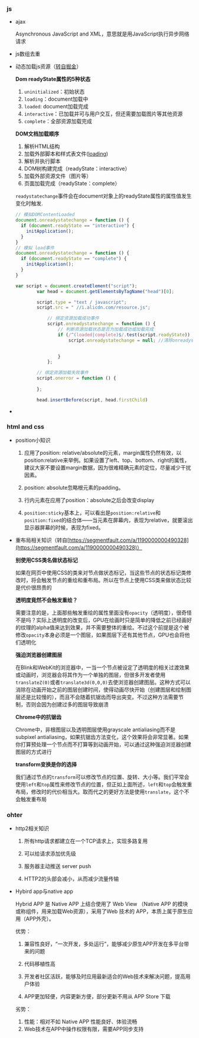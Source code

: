 ### js

- ajax
  
  Asynchronous JavaScript and XML，意思就是用JavaScript执行异步网络请求

- js数组去重

- 动态加载js资源（[转自掘金](https://juejin.im/post/5b504a57f265da0f6c7a8b21)）
  
  **Dom readyState属性的5种状态**
  
  1. `uninitialized`：初始状态
  2. `loading`：document加载中
  3. `loaded`: document加载完成
  4. `interactive`：已加载并可与用户交互，但还需要加载图片等其他资源
  5. `complete`：全部资源加载完成
  
  **DOM文档加载顺序**
  
  1. 解析HTML结构
  2. 加载外部脚本和样式表文件([loading](https://juejin.im/post/5b504a57f265da0f6c7a8b21))
  3. 解析并执行脚本
  4. DOM树构建完成（readyState：interactive）
  5. 加载外部资源文件（图片等）
  6. 页面加载完成（readyState：complete）
  
  `readystatechange`事件会在document对象上的readyState属性的属性值发生变化时触发.
  
  ```js
  // 模拟DOMContentLoaded
  document.onreadystatechange = function () {
    if (document.readyState == "interactive") {
      initApplication();
    }
  }
  // 模拟 load事件
  document.onreadystatechange = function () {
    if (document.readyState == "complete") {
      initApplication();
    }
  }
  ```
  
  ```js
  var script = document.createElement("script");
          var head = document.getElementsByTagName("head")[0];
  
          script.type = "text / javascript";
          script.src = " //i.alicdn.com/resource.js";
  
              // 绑定资源加载成功事件
              script.onreadystatechange = function () {
                  // 判断资源加载状态是否为加载成功或加载完成
                  if (/^(loaded|complete)$/.test(script.readyState)) {
                      script.onreadystatechange = null; //清除onreadystatechange事件

                      
                  }
              };
  
          // 绑定资源加载失败事件
          script.onerror = function () {
              
          };
  
          head.insertBefore(script, head.firstChild)
  ```
  
  

- 

### html and css

- position小知识
  
  1. 应用了position: relative/absolute的元素，margin属性仍然有效，以position:relative来举例。如果设置了left、top、bottom、right的属性，建议大家不要设置margin数据，因为很难精确元素的定位，尽量减少干扰因素。
  
  2. position: absolute忽略根元素的padding。
  
  3. 行内元素在应用了position：absolute之后会改变display
  
  4. `position:sticky`基本上，可以看出是`position:relative`和`position:fixed`的结合体——当元素在屏幕内，表现为relative，就要滚出显示器屏幕的时候，表现为fixed。

- 重布局相关知识（转自[https://segmentfault.com/a/1190000000490328](https://segmentfault.com/a/1190000000490328)）
  
  **别使用CSS类名做状态标记**
  
  如果在网页中使用CSS的类来对节点做状态标记，当这些节点的状态标记类修改时，将会触发节点的重绘和重布局。所以在节点上使用CSS类来做状态比较是代价很昂贵的
  
  **透明度竟然不会触发重绘？**
  
  需要注意的是，上面那些触发重绘的属性里面没有`opacity`（透明度），很奇怪不是吗？实际上透明度的改变后，GPU在绘画时只是简单的降低之前已经画好的纹理的alpha值来达到效果，并不需要整体的重绘。不过这个前提是这个被修改`opacity`本身必须是一个图层，如果图层下还有其他节点，GPU也会将他们透明化
  
  **强迫浏览器创建图层**
  
  在Blink和WebKit的浏览器中，一当一个节点被设定了透明度的相关过渡效果或动画时，浏览器会将其作为一个单独的图层，但很多开发者使用`translateZ(0)`或者`translate3d(0,0,0)`去使浏览器创建图层。这种方式可以消除在动画开始之前的图层创建时间，使得动画尽快开始（创建图层和绘制图层还是比较慢的），而且不会随着抗锯齿而导出突变。不过这种方法需要节制，否则会因为创建过多的图层导致崩溃
  
  **Chrome中的抗锯齿**
  
  Chrome中，非根图层以及透明图层使用grayscale antialiasing而不是subpixel antialiasing，如果抗锯齿方法变化，这个效果将会非常显著。如果你打算预处理一个节点而不打算等到动画开始，可以通过这种强迫浏览器创建图层的方式进行
  
  **transform变换是你的选择**
  
  我们通过节点的`transform`可以修改节点的位置、旋转、大小等。我们平常会使用`left`和`top`属性来修改节点的位置，但正如上面所述，`left`和`top`会触发重布局，修改时的代价相当大。取而代之的更好方法是使用`translate`，这个不会触发重布局

### ohter

- http2相关知识
  1. 所有http请求都建立在一个TCP请求上，实现多路复用
  
  2. 可以给请求添加优先级
  
  3. 服务器主动推送 server push
  
  4. HTTP2的头部会减小，从而减少流量传输
- Hybird app与native app
  
  Hybrid APP 是 Native APP 上结合使用了 Web View （Native APP 的模块或称组件，用来加载Web资源），采用了Web 技术的 APP，本质上属于原生应用（APP外壳）。
  
  优势：
  1. 兼容性良好，“一次开发，多处运行”，能够减少原生APP开发在多平台带来的问题
  
  2. 代码移植性高
  
  3. 开发者社区活跃，能够及时应用最新适合的Web技术来解决问题，提高用户体验
  
  4. APP更加轻便，内容更新方便，部分更新不用从 APP Store 下载
  
  劣势：
  
  1. 性能：相对不如 Native APP 性能良好、体验流畅
  2. Web技术在APP中操作权限有限，需要APP同步支持

